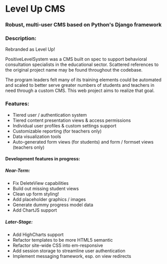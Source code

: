 # Level Up CMS

### Robust, multi-user CMS based on Python's Django framework

### Description:

Rebranded as Level Up!

  PositiveLevelSystem was a CMS built on spec to support behavioral consultation specialists in the educational sector. Scattered references to the original project name may be found throughout the codebase. 

  The program leaders felt many of its training elements could be automated and scaled to better serve greater numbers of students and teachers in need through a custom CMS. This web project aims to realize that goal.

### Features:

* Tiered user / authentication system
* Tiered content presentation views & access permissions
* Individual user profiles & custom settings support
* Customizable reporting (for teachers only)
* Data visualization tools
* Auto-generated form views (for students) and form / formset views (teachers only)


#### Development features in progress:

##### Near-Term:
* Fix DeleteView capabilities  
* Build out missing student views
* Clean up form styling!
* Add placeholder graphics / images
* Generate dummy progress model data
* Add ChartJS support

##### Later-Stage:
* Add HighCharts support
* Refactor templates to be more HTML5 semantic
* Refactor site-wide CSS into em-responsive
* Add session storage to streamline user authentication
* Implement messaging framework, esp. on view redirects
